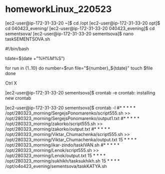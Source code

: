 # homeworkLinux_220523

[ec2-user@ip-172-31-33-20 ~]$ cd /opt
[ec2-user@ip-172-31-33-20 opt]$ cd 040423_evening/
[ec2-user@ip-172-31-33-20 040423_evening]$ cd sementsova/
[ec2-user@ip-172-31-33-20 sementsova]$ nano taskSEMENTSOVA.sh


#!/bin/bash

tdate=$(date +"%H%M%S")

for run in {1..10}
do
number=$run
file="${number}_${tdate}"
touch $file
done

Ctrl X

[ec2-user@ip-172-31-33-20 sementsova]$ crontab -e
crontab: installing new crontab

[ec2-user@ip-172-31-33-20 sementsova]$ crontab -l
#* * * * * /opt/280323_morning/SergejsPonomarenko/script555.sh >> /opt/280323_morning/SergejsPonomarenko/output1.txt
#* * * * * /opt/280323_morning/zakorko/script555.sh >> /opt/280323_morning/zakorko/output.txt
#* * * * * /opt/280323_morning/Viktar_Chumachenka/script555.sh >> /opt/280323_morning/Viktar_Chumachenka/output.txt
15 * * * * /opt/280323_morning/ikar-zindo/taskIVAN.sh
#* * * * * /opt/280323_morning/Lenok/script555.sh >> /opt/280323_morning/Lenok/output.txt
15 * * * * /opt/280323_morning/sukhikh/tasksukhikh.sh
15 * * * * /opt/o4o423_evening/sementsova/taskKATYA.sh
